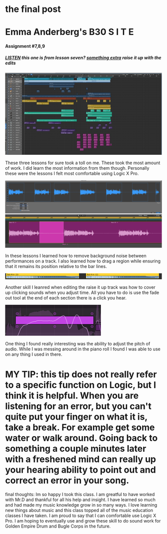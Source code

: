 # the final post

# Emma Anderberg's B30 S I T E

#### Assignment #7,8,9
##### [LISTEN](/audio/planydaddy.mp3) this one is from lesson seven? [something extra](/audio/JESUS.mp3)  raise it up with the edits
![big](/images/AAraiseupoverview.png)

These three lessons for sure took a toll on me. These took the most amount of work. I did learn the most information from them though. Personally these were the lessons I felt most comfortable using Logic X Pro. 

![bleed](/images/AAerasebleeding.png)
![ugh](/images/AAselectanddelete.png)

In these lessons I learned how to remove background noise between performances on a track. I also learned how to drag a region while ensuring that it remains its position relative to the bar lines.

![time](/images/AAfadeouttocoveruptheclicks.png)

Another skill I leanred when editing the raise it up track was how to cover up clicking sounds when you adjust time. All you have to do is use the fade out tool at the end of each section there is a click you hear.

![pitch](/images/AApitchandvibrato.png)

One thing I found really interesting was the ability to adjust the pitch of audio. While I was messing around in the piano roll I found I was able to use on any thing I used in there. 

# MY TIP: this tip does not really refer to a specific function on Logic, but I think it is helpful. When you are listening for an error, but you can't quite put your finger on what it is, take a break. For example get some water or walk around. Going back to something a couple minutes later with a freshened mind can really up your hearing ability to point out and correct an error in your song. 

final thoughts: Im so happy I took this class. I am greatful to have worked with Mr.D and thankful for all his help and insight. I have learned so much and had made my music knowledge grow in so many ways. I love learning new things about music and this class topped all of the music education classes I have taken. I am proud to say that I can comfortable use Logic X Pro. I am hoping to eventually use and grow these skill to do sound work for Golden Empire Drum and Bugle Corps in the future.


  
